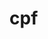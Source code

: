 # cpf
<script>
    var cpf = "072.931.681-52";

    function isCPF(cpf = 0){
        console.log(cpf);
        cpf = cpf.replace(/\.|-/g,"");
        
       let soma = 0;
        soma += cpf[0] * 10;
        soma += cpf[1] * 9;
        soma += cpf[2] * 8;
        soma += cpf[3] * 7;
        soma += cpf[4] * 6;
        soma += cpf[5] * 5;
        soma += cpf[6] * 4;
        soma += cpf[7] * 3;
        soma += cpf[8] * 2;
        soma = (soma * 10) % 11;
        if(soma == 10 || soma == 11)
        soma = 0;
        console.log("primeiro d : "+soma );
       if(soma != cpf[9])
       return false;
        soma = 0;
        soma += cpf[0] * 11;
        soma += cpf[1] * 10;
        soma += cpf[2] * 9;
        soma += cpf[3] * 8;
        soma += cpf[4] * 7;
        soma += cpf[5] * 6;
        soma += cpf[6] * 5;
        soma += cpf[7] * 4;
        soma += cpf[8] * 3;
        soma += cpf[9] * 2;
        soma = (soma * 10) % 11;
        if(soma == 10 || soma == 11)
        soma = 0;
        if(soma != cpf[10])
       return false;
        console.log("segundo d : "+soma );
        return true;
    }

    console.log(isCPF(cpf));
</script>
